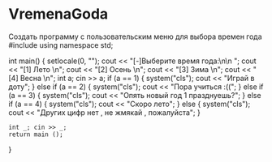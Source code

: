 # VremenaGoda
Создать программу с пользовательским меню для выбора времен года
#include <iostream>
using namespace std;

int main()
{
	setlocale(0, "");
	cout << "[-]Выберите время года:\n\n ";
	cout << "[1] Лето \n";
	cout << "[2] Осень \n";
	cout << "[3] Зима \n";
	cout << "[4] Весна \n";
	int a;
	cin >> a;
	if (a == 1)
	{
		system("cls");
		cout << "Играй в доту";
	}
	else if (a == 2)
	{
		system("cls");
		cout << "Пора учиться :((";
	}
	else if (a == 3)
	{
		system("cls");
		cout << "Опять новый год 1 празднуешь?";
	}
	else if (a == 4)
	{
		system("cls");
		cout << "Скоро лето";
	}
	else
	{
		system("cls");
		cout << "Других цифр нет , не жмякай , пожалуйста";
	}
	 
	
	int _; cin >> _;
	return main ();
		
}
